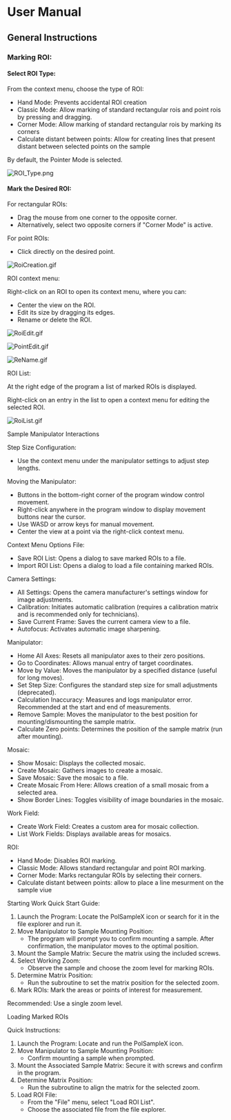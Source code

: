 # User Manual
## General Instructions

### Marking ROI:

#### Select ROI Type:

From the context menu, choose the type of ROI:
* Hand Mode: Prevents accidental ROI creation
* Classic Mode: Allow marking of standard rectangular rois and point rois by pressing and dragging.
* Corner Mode: Allow marking of standard rectangular rois by marking its corners
* Calculate distant between points: Allow for creating lines that present distant between selected points on the sample

By default, the Pointer Mode is selected.

![ROI_Type.png](Screenshot%2FROI_Type.png)


#### Mark the Desired ROI:

For rectangular ROIs:

- Drag the mouse from one corner to the opposite corner.
- Alternatively, select two opposite corners if "Corner Mode" is active.

For point ROIs:

- Click directly on the desired point.
    
![RoiCreation.gif](Screenshot%2FRoiCreation.gif)

ROI context menu:

Right-click on an ROI to open its context menu, where you can:
- Center the view on the ROI.
- Edit its size by dragging its edges.
- Rename or delete the ROI.

![RoiEdit.gif](Screenshot%2FRoiEdit.gif)

![PointEdit.gif](Screenshot%2FPointEdit.gif)

![ReName.gif](Screenshot%2FReName.gif)

ROI List:

At the right edge of the program a list of marked ROIs is displayed.

Right-click on an entry in the list to open a context menu for editing the selected ROI.

![RoiList.gif](Screenshot%2FRoiList.gif)

Sample Manipulator Interactions

Step Size Configuration:
- Use the context menu under the manipulator settings to adjust step lengths.

Moving the Manipulator:
- Buttons in the bottom-right corner of the program window control movement.
- Right-click anywhere in the program window to display movement buttons near the cursor.
- Use WASD or arrow keys for manual movement.
- Center the view at a point via the right-click context menu.

Context Menu Options
File:
- Save ROI List: Opens a dialog to save marked ROIs to a file.
- Import ROI List: Opens a dialog to load a file containing marked ROIs.

Camera Settings:

- All Settings: Opens the camera manufacturer's settings window for image adjustments.
- Calibration: Initiates automatic calibration (requires a calibration matrix and is recommended only for technicians).
- Save Current Frame: Saves the current camera view to a file.
- Autofocus: Activates automatic image sharpening.

Manipulator:

- Home All Axes: Resets all manipulator axes to their zero positions.
- Go to Coordinates: Allows manual entry of target coordinates.
- Move by Value: Moves the manipulator by a specified distance (useful for long moves).
- Set Step Size: Configures the standard step size for small adjustments (deprecated).
- Calculation Inaccuracy: Measures and logs manipulator error. Recommended at the start and end of measurements.
- Remove Sample: Moves the manipulator to the best position for mounting/dismounting the sample matrix.
- Calculate Zero points: Determines the position of the sample matrix (run after mounting).

Mosaic:

- Show Mosaic: Displays the collected mosaic.
- Create Mosaic: Gathers images to create a mosaic.
- Save Mosaic: Save the mosaic to a file.
- Create Mosaic From Here: Allows creation of a small mosaic from a selected area.
- Show Border Lines: Toggles visibility of image boundaries in the mosaic.

Work Field:

- Create Work Field: Creates a custom area for mosaic collection.
- List Work Fields: Displays available areas for mosaics.

ROI:

- Hand Mode: Disables ROI marking.
- Classic Mode: Allows standard rectangular and point ROI marking.
- Corner Mode: Marks rectangular ROIs by selecting their corners.
- Calculate distant between points: allow to place a line mesurment on the sample viue

Starting Work
Quick Start Guide:

1. Launch the Program: Locate the PolSampleX icon or search for it in the file explorer and run it.
2. Move Manipulator to Sample Mounting Position:
    - The program will prompt you to confirm mounting a sample. After confirmation, the manipulator moves to the optimal position.
3. Mount the Sample Matrix: Secure the matrix using the included screws.
4. Select Working Zoom:
    - Observe the sample and choose the zoom level for marking ROIs.
5. Determine Matrix Position:
    - Run the subroutine to set the matrix position for the selected zoom.
6. Mark ROIs: Mark the areas or points of interest for measurement.

Recommended: Use a single zoom level.

Loading Marked ROIs

Quick Instructions:

1. Launch the Program: Locate and run the PolSampleX icon.
2. Move Manipulator to Sample Mounting Position:
    - Confirm mounting a sample when prompted.
3. Mount the Associated Sample Matrix: Secure it with screws and confirm in the program.
4. Determine Matrix Position:
    - Run the subroutine to align the matrix for the selected zoom.
5. Load ROI File:
    - From the "File" menu, select "Load ROI List".
    - Choose the associated file from the file explorer.